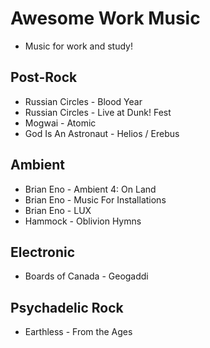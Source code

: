 # Awesome Work Music

* Music for work and study!

## Post-Rock

* Russian Circles - Blood Year
* Russian Circles - Live at Dunk! Fest
* Mogwai - Atomic
* God Is An Astronaut - Helios / Erebus

## Ambient

* Brian Eno - Ambient 4: On Land
* Brian Eno - Music For Installations
* Brian Eno - LUX
* Hammock - Oblivion Hymns

## Electronic

* Boards of Canada - Geogaddi

## Psychadelic Rock

* Earthless - From the Ages
